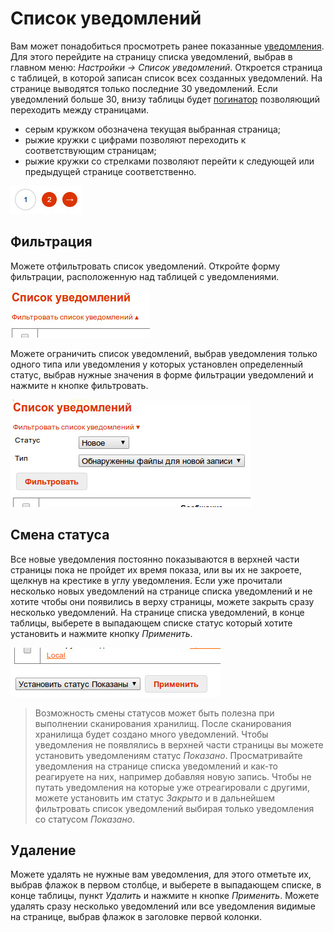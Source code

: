# Список уведомлений

Вам может понадобиться просмотреть ранее показанные [уведомления](/ru/user/general/notice.md). Для этого
перейдите на страницу списка уведомлений, выбрав в главном меню: *Настройки -> Список уведомлений*. Откроется
страница с таблицей, в которой записан список всех созданных уведомлений. На странице выводятся только последние 30
уведомлений. Если уведомлений больше 30, внизу таблицы будет
[погинатор](http://ru.wikipedia.org/wiki/Пагинация) позволяющий переходить между страницами.

- серым кружком обозначена текущая выбранная страница;
- рыжие кружки с цифрами позволяют переходить к соответствующим страницам;
- рыжие кружки со стрелками позволяют перейти к следующей или предыдущей странице соответственно.

![Пагинация](https://raw.githubusercontent.com/anime-db/anime-db-docs/master/images/ru/general/pager.jpg)

## Фильтрация

Можете отфильтровать список уведомлений. Откройте форму фильтрации, расположенную над таблицей с уведомлениями.

![Фильтр уведомлений](https://raw.githubusercontent.com/anime-db/anime-db-docs/master/images/ru/general/notice_filter.jpg)

Можете ограничить список уведомлений, выбрав уведомления только одного типа или уведомления у которых установлен
определенный статус, выбрав нужные значения в форме фильтрации уведомлений и нажмите н кнопке фильтровать.

![Форма фильтрации уведомлений](https://raw.githubusercontent.com/anime-db/anime-db-docs/master/images/ru/general/notice_filter_form.jpg)

## Смена статуса

Все новые уведомления постоянно показываются в верхней части страницы пока не пройдет их время показа, или вы их не
закроете, щелкнув на крестике в углу уведомления. Если уже прочитали несколько новых уведомлений на странице списка
уведомлений и не хотите чтобы они появились в верху страницы, можете закрыть сразу несколько уведомлений. На странице
списка уведомлений, в конце таблицы, выберете в выпадающем списке статус который хотите установить и нажмите кнопку
*Применить*.

![Применить статус для уведомлений](https://raw.githubusercontent.com/anime-db/anime-db-docs/master/images/ru/general/notice_apply.jpg)

> Возможность смены статусов может быть полезна при выполнении сканирования хранилищ. После сканирования хранилища
> будет создано много уведомлений. Чтобы уведомления не появлялись в верхней части страницы вы можете
> установить уведомлениям статус *Показано*. Просматривайте уведомления на странице списка уведомлений и
> как-то реагируете на них, например добавляя новую запись. Чтобы не путать уведомления на которые уже
> отреагировали с другими, можете установить им статус *Закрыто* и в дальнейшем фильтровать список уведомлений
> выбирая только уведомления со статусом *Показано*.

## Удаление

Можете удалять не нужные вам уведомления, для этого отметьте их, выбрав флажок в первом столбце, и выберете в
выпадающем списке, в конце таблицы, пункт *Удалить* и нажмите н кнопке *Применить*. Можете удалять сразу несколько
уведомлений или все уведомления видимые на странице, выбрав флажок в заголовке первой колонки.